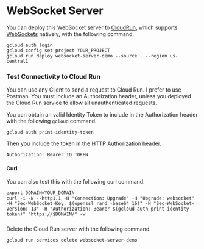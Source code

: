 # WebSocket Server

You can deploy this WebSocket server to [CloudRun](https://cloud.google.com/run/docs/overview/what-is-cloud-run), which supports [WebSockets](https://cloud.google.com/run/docs/triggering/webhooks) natively, with the following command. 


```shell
gcloud auth login
gcloud config set project YOUR_PROJECT
gcloud run deploy websocket-server-demo --source . --region us-central1
```


### Test Connectivity to Cloud Run
You can use any Client to send a request to Cloud Run. I prefer to use Postman.  You must include an Authorization header, unless you deployed the Cloud Run service to allow all unauthenticated requests.

You can obtain an valid Identity Token to include in the Authorization header with the following `gcloud` command.

```shell
gcloud auth print-identity-token
```

Then you include the token in the HTTP Authorization header.
```
Authorization: Bearer ID_TOKEN
```

#### Curl
You can also test this with the following curl command.

 ```shell
export DOMAIN=YOUR_DOMAIN
curl -i -N --http1.1 -H "Connection: Upgrade" -H "Upgrade: websocket" -H "Sec-WebSocket-Key: $(openssl rand -base64 16)" -H "Sec-WebSocket-Version: 13" -H "Authorization: Bearer $(gcloud auth print-identity-token)" "https://$DOMAIN/" -w
```

###
Delete the Cloud Run server with the following command.
```shell
gcloud run services delete websocket-server-demo
```
